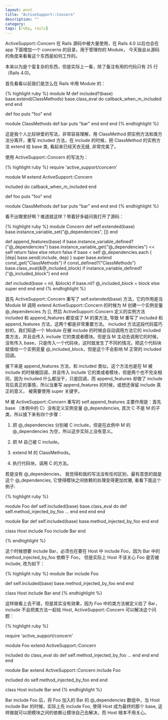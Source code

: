 ```yaml
---
layout: post
title: "ActiveSupport::Concern"
description: ""
category:
tags: [ruby, rails]
---
```


ActiveSupport::Concern 在 Rails 源码中被大量使用，在 Rails 4.0 以后也会在 app 下面增加一个 concerns 的目录，用于管理你的 Module， 今天我会从源码的角度来看看这个东西是如何工作的。

<!--break-->

本来以为是个蛮复杂的东西，但是实际上一看，除了备注有用的代码只有 25 行（Rails 4.0)。

首先看看以前我们是怎么在 Rails 中用 Module 的：

{% highlight ruby %}
module M
  def included?(base)
    base.extend(ClassMethods)
    base.class_eval do
      callback_when_m_included
    end
  end

  def foo
    puts "foo"
  end

  module ClassMethods
    def bar
      puts "bar"
    end
  end
end
{% endhighlight %}

这是我个人比较钟爱的写法，非常容易理解，用 ClassMethod 把实例方法和类方法分离开，重写 included 方法，在 include 的时候，把 ClassMethod 的实例方法 extend 给 base 类, 看起来已经天衣无缝, 非常完美了。

使用 ActiveSupport::Concern 的写法为：

{% highlight ruby %}
require 'active_support/concern'

module M
  extend ActiveSupport::Concern

  included do
    callback_when_m_included
  end

  def foo
    puts "foo"
  end

  module ClassMethods
    def bar
      puts "bar"
    end
  end
end
{% endhighlight %}

看不出哪里好啊？难道就这样？带着好多疑问我打开了源码：

{% highlight ruby %}
module Concern
  def self.extended(base)
    base.instance_variable_set("@_dependencies", [])
  end

  def append_features(base)
    if base.instance_variable_defined?("@_dependencies")
      base.instance_variable_get("@_dependencies") << self
      return false
    else
      return false if base < self
      @_dependencies.each { |dep| base.send(:include, dep) }
      super
      base.extend const_get("ClassMethods") if const_defined?("ClassMethods")
      base.class_eval(&@_included_block) if instance_variable_defined?("@_included_block")
    end
  end

  def included(base = nil, &block)
    if base.nil?
      @_included_block = block
    else
      super
    end
  end
end
{% endhighlight %}

首先 ActiveSupport::Concern 重写了 self.extended(base) 方法，它的作用是当 Module M 调用 extend ActiveSupport::Concern 的时候为 M 创建一个实例变量 @\_dependencies 为 [], 然后 ActiveSupport::Concern 定义的实例方法 included 和 append_features 都变成了 M 的类方法, 导致 M 重写了 included 和 append_features 方法，这两个都是非常重要方法。
included 方法这段代码蛮巧妙的，我们知道一个 Module 在被 include 的时候会自动调用方法它的 included 类方法，并且会传入 include 它的类或者模块。但是当 M 主动去调用它的时候，没有传入 base，只是传入一个代码块，这时就发生了不同的情况，把这个代码块赋值给一个实例变量 @\_included_block，但是这个不会影响 M 正常的 included 回调。

接下来是 append_features 方法，和 included 类似，这个方法也是在 M 被 include 的时候被回调，并且传入 include 它的类或者模块，但是两个也不完全相同，因为 included 什么都没干，只是回调，而 append_features 却做了 include 背后真正的事情，所以当重写 append_features 的时候，或想还保留 include 真正的意义， 被需要使用 super 关键字。

M 被 ActiveSupport::Concern 重写的 self.append_features 主要作用是：首先 base （本例中的 C）没有定义实例变量 @\_dependencies, 其次 C 不是 M 的子类，所以接下来有四个步骤：

1. 把 @\_dependencies 分别被 C include，但是在此例中 M 的 @\_dependencies 为空，所以这步实际上没有意义。

2. 把 M 自己被 C include。

3. extend M 的 ClassMethods。

4. 执行代码块，调用 C 的方法。

若是没有 @\_dependencies， 我觉得和我的写法没有任何区别，最有意思的就是这个 @\_dependencies, 它使得模块之间依赖的处理变得更加优雅, 看看下面这个例子:

{% highlight ruby %}

module Foo
  def self.included(base)
    base.class_eval do
      def self.method_injected_by_foo
        ...
      end
    end
  end
end

module Bar
  def self.included(base)
    base.method_injected_by_foo
  end
end

class Host
  include Foo
  include Bar
end

{% endhighlight %}

这个时候想要 include Bar，必须也在要在 Host 中 include Foo，因为 Bar 中的 method\_injected\_by\_foo 依赖于 Foo， 但是实际上 Host 不该关心 Foo 是否被 include, 改为如下：

{% highlight ruby %}
module Bar
  include Foo

  def self.included(base)
    base.method_injected_by_foo
  end
end

class Host
  include Bar
end
{% endhighlight %}

这样做看上去不错，但是其实没有效果，因为 Foo 中的类方法被定义给了 Bar，include 不会把类方法一起给 Host, ActiveSupport::Concern 可以解决这个问题：

{% highlight ruby %}

require 'active_support/concern'

module Foo
  extend ActiveSupport::Concern

  included do
    class_eval do
      def self.method_injected_by_foo
        ...
      end
    end
  end
end

module Bar
  extend ActiveSupport::Concern
  include Foo

  included do
    self.method_injected_by_foo
  end
end

class Host
  include Bar
end
{% endhighlight %}

Bar include Foo 后，将 Foo 加入的 Bar 的 @\_dependencies 数组中，当 Host include Bar 的时候，实际上先 include Foo, 使得 Host 成为最终的那个 base, 这样做就可以把模块之间的依赖让模块自己去解决，而 Host 根本不用关心。
